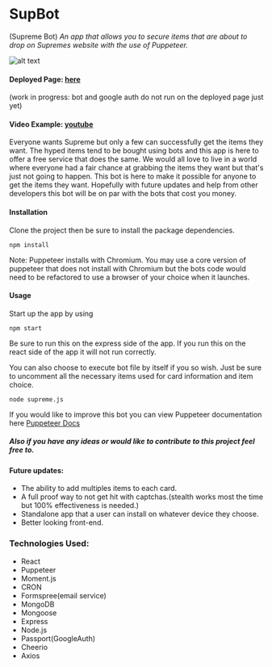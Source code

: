 # SupBot
(Supreme Bot)
*An app that allows you to secure items that are about to drop on Supremes website with the use of Puppeteer.*

![alt text](https://media.giphy.com/media/llxw630hSarzwkOQbe/giphy.gif 'Supbot In Action')

#### Deployed Page: [here](https://supbot123.herokuapp.com/) 
(work in progress: bot and google auth do not run on the deployed page just yet)

#### Video Example: [youtube](https://youtu.be/Lqnfn3zthrw)


Everyone wants Supreme but only a few can successfully get the items they want. The hyped items tend to be bought using bots and this app is here to offer a free service that does the same. We would all love to live in a world where everyone had a fair chance at grabbing the items they want but that's just not going to happen. This bot is here to make it possible for anyone to get the items they want. Hopefully with future updates and help from other developers this bot will be on par with the bots that cost you money.  


#### Installation

Clone the project then be sure to install the package dependencies.

``` npm install ```

Note: Puppeteer installs with Chromium. You may use a core version of puppeteer that does not install with Chromium but the bots code would need to be refactored to use a browser of your choice when it launches.

#### Usage

Start up the app by using

``` npm start ```

Be sure to run this on the express side of the app. If you run this on the react side of the app it will not run correctly.

You can also choose to execute bot file by itself if you so wish. Just be sure to uncomment all the necessary items used for card information and item choice. 

``` node supreme.js ```

If you would like to improve this bot you can view Puppeteer documentation here [Puppeteer Docs](https://github.com/GoogleChrome/puppeteer/blob/v1.16.0/docs/api.md)

##### Also if you have any ideas or would like to contribute to this project feel free to.

#### Future updates:
* The ability to add multiples items to each card.
* A full proof way to not get hit with captchas.(stealth works most the time but 100% effectiveness is needed.)
* Standalone app that a user can install on whatever device they choose.
* Better looking front-end.

### Technologies Used:
* React 
* Puppeteer
* Moment.js
* CRON
* Formspree(email service)
* MongoDB
* Mongoose
* Express
* Node.js
* Passport(GoogleAuth)
* Cheerio
* Axios

